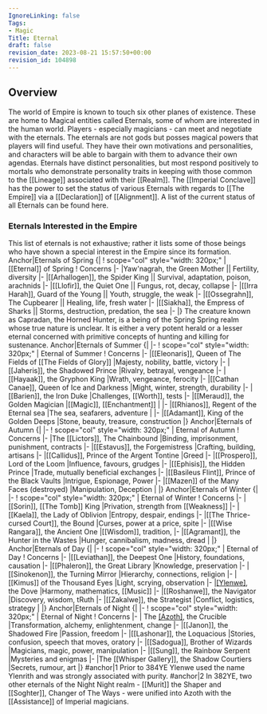 ```yaml
---
IgnoreLinking: false
Tags:
- Magic
Title: Eternal
draft: false
revision_date: 2023-08-21 15:57:50+00:00
revision_id: 104898
---
```


## Overview
The world of Empire is known to touch six other planes of existence. These are home to Magical entities called Eternals, some of whom are interested in the human world. Players - especially magicians - can meet and negotiate with the eternals. The eternals are not gods but posses magical powers that players will find useful. They have their own motivations and personalities, and characters will be able to bargain with them to advance their own agendas.
Eternals have distinct personalities, but most respond positively to mortals who demonstrate personality traits in keeping with those  common to the [[Lineage]] associated with their [[Realm]].
The [[Imperial Conclave]] has the power to set the status of various Eternals with regards to [[The Empire]] via a [[Declaration]] of [[Alignment]]. A list of the current status of all Eternals can be found here.
### Eternals Interested in the Empire
This list of eternals is not exhaustive; rather it lists some of those beings who have shown a special interest in the Empire since its formation.
Anchor|Eternals of Spring
{|
! scope="col" style="width: 320px;" | [[Eternal]] of Spring
! Concerns
|-
|Yaw'nagrah, the Green Mother || Fertility, diversity
|-
|[[Arhallogen]], the Spider King || Survival, adaptation, poison, arachnids
|-
|[[Llofir]], the Quiet One || Fungus, rot, decay, collapse
|-
|[[Irra Harah]], Guard of the Young || Youth, struggle, the weak
|-
|[[Ossegrahn]], The Cupbearer || Healing, life, fresh water
|-
|[[Siakha]], the Empress of Sharks || Storms, destruction, predation, the sea
|-
|}
The creature known as Capradan, the Horned Hunter, is a being of the Spring Spring realm whose true nature is unclear. It is either a very potent herald or a lesser eternal concerned with primitive concepts of hunting and killing for sustenance.
Anchor|Eternals of Summer
{|
|-
! scope="col" style="width: 320px;" | Eternal of Summer
! Concerns
|-
|[[Eleonaris]], Queen of The Fields of [[The Fields of Glory]]
|Majesty, nobility, battle, victory
|-
|[[Jaheris]], the Shadowed Prince
|Rivalry, betrayal, vengeance
|-
|[[Hayaak]], the Gryphon King
|Wrath, vengeance, ferocity
|-
|[[Cathan Canae]], Queen of Ice and Darkness
|Might, winter, strength, durability
|-
|[[Barien]], the Iron Duke
|Challenges, [[Worth]], tests
|-
|[[Meraud]], the Golden Magician
|[[Magic]], [[Enchantment]]
|
|-
|[[Rhianos]], Regent of the Eternal sea
|The sea, seafarers, adventure
|
|-
|[[Adamant]], King of the Golden Deeps
|Stone, beauty, treasure, construction
|}
Anchor|Eternals of Autumn
{|
|-
! scope="col" style="width: 320px;" | Eternal of Autumn
! Concerns
|-
|The [[Lictors]], The Chainbound
|Binding, imprisonment, punishment, contracts
|-
|[[Estavus]], the Forgemistress
|Crafting, building, artisans
|-
|[[Callidus]], Prince of the Argent Tontine
|Greed
|-
|[[Prospero]], Lord of the Loom
|Influence, favours, grudges
|-
|[[Ephisis]], the Hidden Prince
|Trade, mutually beneficial exchanges
|-
|[[Basileus Flint]], Prince of the Black Vaults
|Intrigue, Espionage, Power
|-
|[[Mazen]] of the Many Faces (destroyed)
|Manipulation, Deception
|
|}
Anchor|Eternals of Winter
{|
|-
! scope="col" style="width: 320px;" | Eternal of Winter
! Concerns
|-
|[[Sorin]], [[The Tomb]] King
|Privation, strength from [[Weakness]]
|-
|[[Kaela]], the Lady of Oblivion
|Entropy, despair, endings
|-
|[[The Thrice-cursed Court]], the Bound
|Curses, power at a price, spite
|-
|[[Wise Rangara]], the Ancient One
|[[Wisdom]], tradition, 
|-
|[[Agramant]], the Hunter in the Wastes
|Hunger, cannibalism, madness, dread
|
|}
Anchor|Eternals of Day
{|
|-
! scope="col" style="width: 320px;" | Eternal of Day
! Concerns
|-
|[[Leviathan]], the Deepest One
|History, foundations, causation
|-
|[[Phaleron]], the Great Library
|Knowledge, preservation
|-
|[[Sinokenon]], the Turning Mirror
|Hierarchy, connections, religion
|-
|[[Kimus]] of the Thousand Eyes
|Light, scrying, observation
|-
|[[Ylenwe]](1), the Dove
|Harmony, mathematics, [[Music]]
|-
|[[Roshanwe]], the Navigator
|Discovery, wisdom, tRuth
|-
|[[Zakalwe]], the Strategist
|Conflict, logistics, strategy
|
|}
Anchor|Eternals of Night
{|
|-
! scope="col" style="width: 320px;" | Eternal of Night
! Concerns
|-
| The [[Azoth]](2), the Crucible
|Transformation, alchemy, enlightenment, change
|-
|[[Janon]], the Shadowed Fire
|Passion, freedom
|-
|[[Lashonar]], the Loquacious
|Stories, confusion, speech that moves, oratory
|-
|[[Sadogua]], Brother of Wizards
|Magicians, magic, power, manipulation
|-
|[[Sung]], the Rainbow Serpent
|Mysteries and enigmas
|-
|The [[Whisper Gallery]], the Shadow Courtiers
|Secrets, rumour, art
|}
#anchor|1 Prior to 384YE Ylenwe used the name Ylenrith and was strongly associated with purity.
#anchor|2 In 382YE, two other eternals of the Night Night realm - [[Murit]] the Shaper and [[Soghter]], Changer of The Ways - were unified into Azoth with the [[Assistance]] of Imperial magicians.
